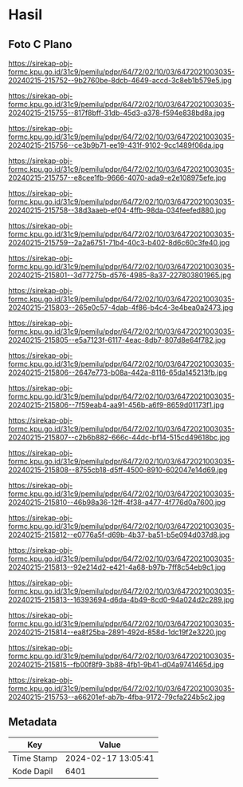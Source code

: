 # Hasil

## Foto C Plano

https://sirekap-obj-formc.kpu.go.id/31c9/pemilu/pdpr/64/72/02/10/03/6472021003035-20240215-215752--9b2760be-8dcb-4649-accd-3c8eb1b579e5.jpg

https://sirekap-obj-formc.kpu.go.id/31c9/pemilu/pdpr/64/72/02/10/03/6472021003035-20240215-215755--817f8bff-31db-45d3-a378-f594e838bd8a.jpg

https://sirekap-obj-formc.kpu.go.id/31c9/pemilu/pdpr/64/72/02/10/03/6472021003035-20240215-215756--ce3b9b71-ee19-431f-9102-9cc1489f06da.jpg

https://sirekap-obj-formc.kpu.go.id/31c9/pemilu/pdpr/64/72/02/10/03/6472021003035-20240215-215757--e8cee1fb-9666-4070-ada9-e2e108975efe.jpg

https://sirekap-obj-formc.kpu.go.id/31c9/pemilu/pdpr/64/72/02/10/03/6472021003035-20240215-215758--38d3aaeb-ef04-4ffb-98da-034feefed880.jpg

https://sirekap-obj-formc.kpu.go.id/31c9/pemilu/pdpr/64/72/02/10/03/6472021003035-20240215-215759--2a2a6751-71b4-40c3-b402-8d6c60c3fe40.jpg

https://sirekap-obj-formc.kpu.go.id/31c9/pemilu/pdpr/64/72/02/10/03/6472021003035-20240215-215801--3d77275b-d576-4985-8a37-227803801965.jpg

https://sirekap-obj-formc.kpu.go.id/31c9/pemilu/pdpr/64/72/02/10/03/6472021003035-20240215-215803--265e0c57-4dab-4f86-b4c4-3e4bea0a2473.jpg

https://sirekap-obj-formc.kpu.go.id/31c9/pemilu/pdpr/64/72/02/10/03/6472021003035-20240215-215805--e5a7123f-6117-4eac-8db7-807d8e64f782.jpg

https://sirekap-obj-formc.kpu.go.id/31c9/pemilu/pdpr/64/72/02/10/03/6472021003035-20240215-215806--2647e773-b08a-442a-8116-65da145213fb.jpg

https://sirekap-obj-formc.kpu.go.id/31c9/pemilu/pdpr/64/72/02/10/03/6472021003035-20240215-215806--7f59eab4-aa91-456b-a6f9-8659d01173f1.jpg

https://sirekap-obj-formc.kpu.go.id/31c9/pemilu/pdpr/64/72/02/10/03/6472021003035-20240215-215807--c2b6b882-666c-44dc-bf14-515cd49618bc.jpg

https://sirekap-obj-formc.kpu.go.id/31c9/pemilu/pdpr/64/72/02/10/03/6472021003035-20240215-215808--8755cb18-d5ff-4500-8910-602047e14d69.jpg

https://sirekap-obj-formc.kpu.go.id/31c9/pemilu/pdpr/64/72/02/10/03/6472021003035-20240215-215810--46b98a36-12ff-4f38-a477-4f776d0a7600.jpg

https://sirekap-obj-formc.kpu.go.id/31c9/pemilu/pdpr/64/72/02/10/03/6472021003035-20240215-215812--e0776a5f-d69b-4b37-ba51-b5e094d037d8.jpg

https://sirekap-obj-formc.kpu.go.id/31c9/pemilu/pdpr/64/72/02/10/03/6472021003035-20240215-215813--92e214d2-e421-4a68-b97b-7ff8c54eb9c1.jpg

https://sirekap-obj-formc.kpu.go.id/31c9/pemilu/pdpr/64/72/02/10/03/6472021003035-20240215-215813--16393694-d6da-4b49-8cd0-94a024d2c289.jpg

https://sirekap-obj-formc.kpu.go.id/31c9/pemilu/pdpr/64/72/02/10/03/6472021003035-20240215-215814--ea8f25ba-2891-492d-858d-1dc19f2e3220.jpg

https://sirekap-obj-formc.kpu.go.id/31c9/pemilu/pdpr/64/72/02/10/03/6472021003035-20240215-215815--fb00f8f9-3b88-4fb1-9b41-d04a9741465d.jpg

https://sirekap-obj-formc.kpu.go.id/31c9/pemilu/pdpr/64/72/02/10/03/6472021003035-20240215-215753--a66201ef-ab7b-4fba-9172-79cfa224b5c2.jpg


## Metadata

| Key        | Value               |
| ---------- | ------------------- |
| Time Stamp | 2024-02-17 13:05:41 |
| Kode Dapil | 6401                |



